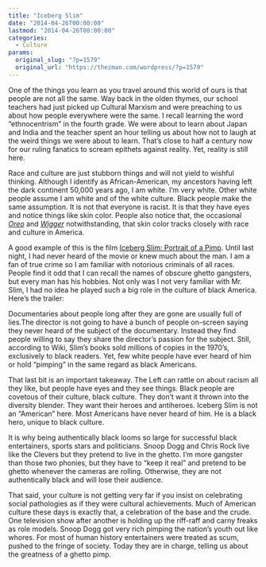 ```yaml
---
title: "Iceberg Slim"
date: "2014-04-26T00:00:00"
lastmod: "2014-04-26T00:00:00"
categories:
  - Culture
params:
  original_slug: "?p=1579"
  original_url: "https://thezman.com/wordpress/?p=1579"
---
```


One of the things you learn as you travel around this world of ours is
that people are not all the same. Way back in the olden thymes, our
school teachers had just picked up Cultural Marxism and were preaching
to us about how people everywhere were the same. I recall learning the
word “ethnocentrism” in the fourth grade. We were about to learn about
Japan and India and the teacher spent an hour telling us about how not
to laugh at the weird things we were about to learn. That’s close to
half a century now for our ruling fanatics to scream epithets against
reality. Yet, reality is still here.

Race and culture are just stubborn things and will not yield to wishful
thinking. Although I identify as African-American, my ancestors having
left the dark continent 50,000 years ago, I am white. I’m very white.
Other white people assume I am white and of the white culture. Black
people make the same assumption. It is not that everyone is racist. It
is that they have eyes and notice things like skin color. People also
notice that, the occasional <a
href="http://racerelations.about.com/od/understandingrac1/g/Definition-Of-Oreo.htm"
rel="noopener noreferrer" target="_blank"><em>Oreo</em></a> and
<a href="http://www.urbandictionary.com/define.php?term=wigger"
rel="noopener noreferrer" target="_blank"><em>Wigger</em></a>
notwithstanding, that skin color tracks closely with race and culture in
America.

A good example of this is the film
<a href="http://www.imdb.com/title/tt2180016/" rel="noopener noreferrer"
target="_blank">Iceberg Slim: Portrait of a Pimp</a>. Until last night,
I had never heard of the movie or knew much about the man. I am a fan of
true crime so I am familiar with notorious criminals of all races.
People find it odd that I can recall the names of obscure ghetto
gangsters, but every man has his hobbies. Not only was I not very
familiar with Mr. Slim, I had no idea he played such a big role in the
culture of black America. Here’s the trailer:

Documentaries about people long after they are gone are usually full of
lies.The director is not going to have a bunch of people on-screen
saying they never heard of the subject of the documentary. Instead they
find people willing to say they share the director’s passion for the
subject. Still, according to Wiki, Slim’s books sold millions of copies
in the 1970’s, exclusively to black readers. Yet, few white people have
ever heard of him or hold “pimping” in the same regard as black
Americans.

That last bit is an important takeaway. The Left can rattle on about
racism all they like, but people have eyes and they see things. Black
people are covetous of their culture, black culture. They don’t want it
thrown into the diversity blender. They want their heroes and
antiheroes. Iceberg Slim is not an “American” here. Most Americans have
never heard of him. He is a black hero, unique to black culture.

It is why being authentically black looms so large for successful black
entertainers, sports stars and politicians. Snoop Dogg and Chris Rock
live like the Clevers but they pretend to live in the ghetto. I’m more
gangster than those two phonies, but they have to “keep it real” and
pretend to be ghetto whenever the cameras are rolling. Otherwise, they
are not authentically black and will lose their audience.

That said, your culture is not getting very far if you insist on
celebrating social pathologies as if they were cultural achievements.
Much of American culture these days is exactly that, a celebration of
the base and the crude. One television show after another is holding up
the riff-raff and carny freaks as role models. Snoop Dogg got very rich
pimping the nation’s youth out like whores. For most of human history
entertainers were treated as scum, pushed to the fringe of society.
Today they are in charge, telling us about the greatness of a ghetto
pimp.
